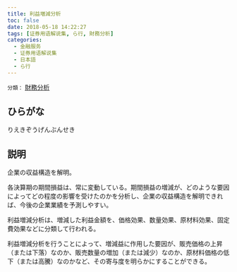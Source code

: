 ```yaml
---
title: 利益増減分析
toc: false
date: 2018-05-18 14:22:27
tags: [证券用语解说集, ら行, 財務分析]
categories:
  - 金融服务
  - 证券用语解说集
  - 日本語
  - ら行
---
```


`分類：` [財務分析](/tags/財務分析/)

## ひらがな

りえきぞうげんぶんせき

## 説明

企業の収益構造を解明。

各決算期の期間損益は、常に変動している。期間損益の増減が、どのような要因によってどの程度の影響を受けたのかを分析し、企業の収益構造を解明できれば、今後の企業業績を予測しやすい。

利益増減分析は、増減した利益金額を、価格効果、数量効果、原材料効果、固定費効果などに分類して行われる。

利益増減分析を行うことによって、増減益に作用した要因が、販売価格の上昇（または下落）なのか、販売数量の増加（または減少）なのか、原材料価格の低下（または高騰）なのかなど、その寄与度を明らかにすることができる。
